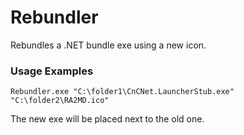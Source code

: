 # Rebundler
Rebundles a .NET bundle exe using a new icon.

### Usage Examples

```
Rebundler.exe "C:\folder1\CnCNet.LauncherStub.exe" "C:\folder2\RA2MD.ico"
```

The new exe will be placed next to the old one.